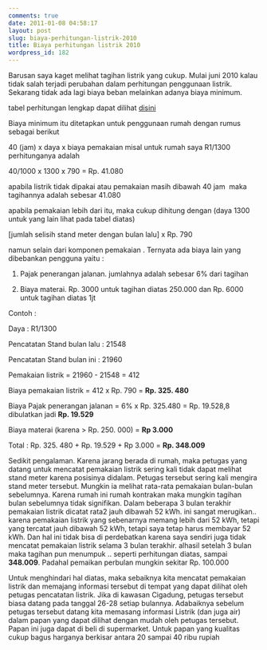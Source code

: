 ```yaml
---
comments: true
date: 2011-01-08 04:58:17
layout: post
slug: biaya-perhitungan-listrik-2010
title: Biaya perhitungan listrik 2010
wordpress_id: 182
---
```


Barusan saya kaget melihat tagihan listrik yang cukup. Mulai juni 2010 kalau tidak salah terjadi perubahan dalam perhitungan penggunaan listrik. Sekarang tidak ada lagi biaya beban melainkan adanya biaya minimum.

tabel perhitungan lengkap dapat dilihat [disini](http://www.pln.co.id/pro00/images/stories/TDL/Permen_ESDM_07_2010.pdf)

Biaya minimum itu ditetapkan untuk penggunaan rumah dengan rumus sebagai berikut

40 (jam) x daya x biaya pemakaian misal untuk rumah saya R1/1300 perhitunganya adalah

40/1000  x 1300 x 790 = Rp. 41.080

apabila listrik tidak dipakai atau pemakaian masih dibawah 40 jam  maka tagihannya adalah sebesar 41.080

apabila pemakaian lebih dari itu, maka cukup dihitung dengan (daya 1300 untuk yang lain lihat pada tabel diatas)

[jumlah selisih stand meter dengan bulan lalu] x Rp. 790

namun selain dari komponen pemakaian . Ternyata ada biaya lain yang dibebankan pengguna yaitu :



	
  1. Pajak penerangan jalanan. jumlahnya adalah sebesar 6% dari tagihan

	
  2. Biaya materai. Rp. 3000 untuk tagihan diatas 250.000 dan Rp. 6000 untuk tagihan diatas 1jt


Contoh :

Daya : R1/1300

Pencatatan Stand bulan lalu : 21548

Pencatatan Stand bulan ini : 21960

Pemakaian listrik = 21960 - 21548 = 412

Biaya pemakaian listrik = 412 x Rp. 790 = **Rp. 325. 480**

Biaya Pajak penerangan jalanan = 6% x Rp. 325.480 = Rp. 19.528,8 dibulatkan jadi **Rp. 19.529**

Biaya materai (karena > Rp. 250. 000) = **Rp 3.000**

Total : Rp. 325. 480 + Rp. 19.529 + Rp 3.000 = **Rp. 348.009**

Sedikit pengalaman. Karena jarang berada di rumah, maka petugas yang datang untuk mencatat pemakaian listrik sering kali tidak dapat melihat stand meter karena posisinya didalam. Petugas tersebut sering kali mengira stand meter tersebut. Mungkin ia melihat rata-rata pemakaian bulan-bulan sebelumnya. Karena rumah ini rumah kontrakan maka mungkin tagihan bulan sebelumnya tidak signifikan. Dalam beberapa 3 bulan terakhir pemakaian listrik dicatat rata2 jauh dibawah 52 kWh. ini sangat merugikan.. karena pemakaian listrik yang sebenarnya memang lebih dari 52 kWh, tetapi yang tercatat jauh dibawah 52 kWh, tetapi saya tetap harus membayar 52 kWh. Dan hal ini tidak bisa di perdebatkan karena saya sendiri juga tidak mencatat pemakaian listrik selama 3 bulan terakhir. alhasil setelah 3 bulan maka tagihan pun menumpuk .. seperti perhitungan diatas, sampai **348.009**. Padahal pemaikan perbulan mungkin sekitar Rp. 100.000

Untuk menghindari hal diatas, maka sebaiknya kita mencatat pemakaian listrik dan memajang informasi tersebut di tempat yang dapat dilihat oleh petugas pencatatan listrik. Jika di kawasan Cigadung, petugas tersebut biasa datang pada tanggal 26-28 setiap bulannya. Adabaiknya sebelum petugas tersebut datang kita memasang informasi Listrik (dan juga air) dalam papan yang dapat dilihat dengan mudah oleh petugas tersebut. Papan ini juga dapat di beli di supermarket. Untuk papan yang kualitas cukup bagus harganya berkisar antara 20 sampai 40 ribu rupiah
